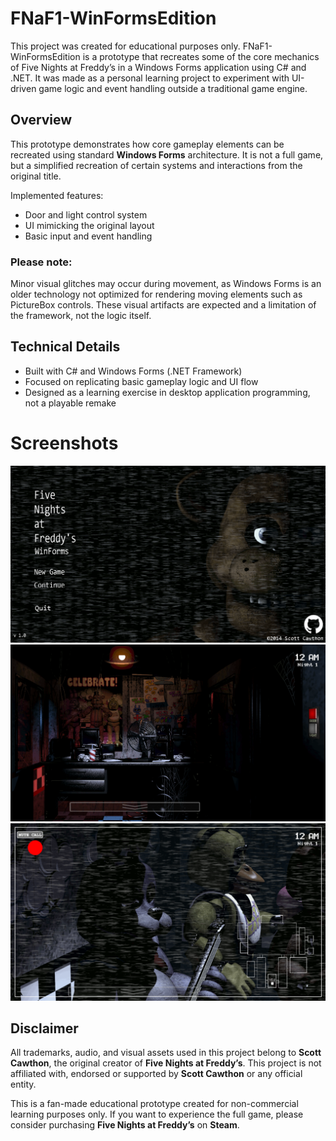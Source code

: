 # FNaF1-WinFormsEdition
This project was created for educational purposes only.
FNaF1-WinFormsEdition is a prototype that recreates some of the core mechanics of Five Nights at Freddy’s in a Windows Forms application using C# and .NET.
It was made as a personal learning project to experiment with UI-driven game logic and event handling outside a traditional game engine.

## Overview
This prototype demonstrates how core gameplay elements can be recreated using standard **Windows Forms** architecture.
It is not a full game, but a simplified recreation of certain systems and interactions from the original title.

Implemented features:

  - Door and light control system
  - UI mimicking the original layout
  - Basic input and event handling

### Please note:<br />
Minor visual glitches may occur during movement, as Windows Forms is an older technology not optimized for rendering moving elements such as PictureBox controls.
These visual artifacts are expected and a limitation of the framework, not the logic itself.

## Technical Details
  - Built with C# and Windows Forms (.NET Framework)
  - Focused on replicating basic gameplay logic and UI flow
  - Designed as a learning exercise in desktop application programming, not a playable remake

# Screenshots
![Screenshot1](https://github.com/tenshi64/FNaF1-WinFormsEdition/blob/main/screenshots/screenshot1.png)
![Screenshot2](https://github.com/tenshi64/FNaF1-WinFormsEdition/blob/main/screenshots/screenshot2.png)
![Screenshot3](https://github.com/tenshi64/FNaF1-WinFormsEdition/blob/main/screenshots/screenshot3.png)

## Disclaimer
All trademarks, audio, and visual assets used in this project belong to **Scott Cawthon**, the original creator of **Five Nights at Freddy’s**.
This project is not affiliated with, endorsed or supported by **Scott Cawthon** or any official entity.

This is a fan-made educational prototype created for non-commercial learning purposes only.
If you want to experience the full game, please consider purchasing **Five Nights at Freddy’s** on **Steam**.
